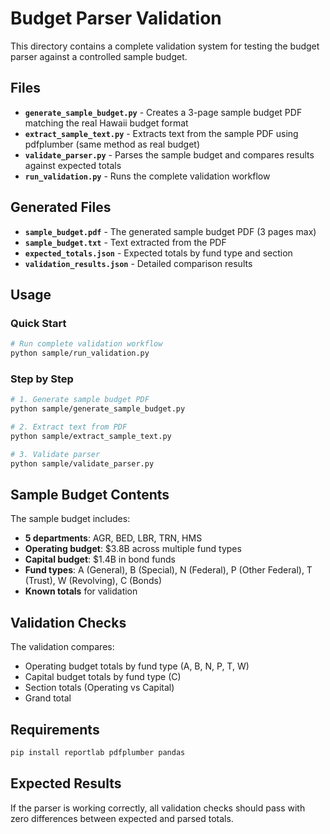 # Budget Parser Validation

This directory contains a complete validation system for testing the budget parser against a controlled sample budget.

## Files

- **`generate_sample_budget.py`** - Creates a 3-page sample budget PDF matching the real Hawaii budget format
- **`extract_sample_text.py`** - Extracts text from the sample PDF using pdfplumber (same method as real budget)
- **`validate_parser.py`** - Parses the sample budget and compares results against expected totals
- **`run_validation.py`** - Runs the complete validation workflow

## Generated Files

- **`sample_budget.pdf`** - The generated sample budget PDF (3 pages max)
- **`sample_budget.txt`** - Text extracted from the PDF
- **`expected_totals.json`** - Expected totals by fund type and section
- **`validation_results.json`** - Detailed comparison results

## Usage

### Quick Start
```bash
# Run complete validation workflow
python sample/run_validation.py
```

### Step by Step
```bash
# 1. Generate sample budget PDF
python sample/generate_sample_budget.py

# 2. Extract text from PDF
python sample/extract_sample_text.py

# 3. Validate parser
python sample/validate_parser.py
```

## Sample Budget Contents

The sample budget includes:
- **5 departments**: AGR, BED, LBR, TRN, HMS
- **Operating budget**: $3.8B across multiple fund types
- **Capital budget**: $1.4B in bond funds
- **Fund types**: A (General), B (Special), N (Federal), P (Other Federal), T (Trust), W (Revolving), C (Bonds)
- **Known totals** for validation

## Validation Checks

The validation compares:
- Operating budget totals by fund type (A, B, N, P, T, W)
- Capital budget totals by fund type (C)
- Section totals (Operating vs Capital)
- Grand total

## Requirements

```bash
pip install reportlab pdfplumber pandas
```

## Expected Results

If the parser is working correctly, all validation checks should pass with zero differences between expected and parsed totals.
